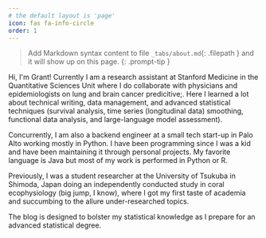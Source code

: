 ```yaml
---
# the default layout is 'page'
icon: fas fa-info-circle
order: 1
---
```


> Add Markdown syntax content to file `_tabs/about.md`{: .filepath } and it will show up on this page.
{: .prompt-tip }

Hi, I'm Grant! Currently I am a research assistant at Stanford Medicine in the Quantitative Sciences Unit where I do collaborate with physicians and epidemiologists on lung and brain cancer predicitive;. Here I learned a lot about technical writing, data management, and advanced statistical techniques (survival analysis, time series (longitudinal data) smoothing, functional data analysis, and large-language model assessment). 

Concurrently, I am also a backend engineer at a small tech start-up in Palo Alto working mostly in Python. I have been programming since I was a kid and have been maintaining it through personal projects. My favorite language is Java but most of my work is performed in Python or R.

Previously, I was a student researcher at the University of Tsukuba in Shimoda, Japan doing an independently conducted study in coral ecophysiology (big jump, I know), where I got my first taste of academia and succumbing to the allure under-researched topics.

The blog is designed to bolster my statistical knowledge as I prepare for an advanced statistical degree.